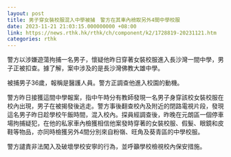 ```yaml
---
layout: post
title: 男子穿女裝校服混入中學被捕　警方在其車內檢取另外4間中學校服
date: 2023-11-21 21:03:15.000000000 +08:00
link: https://news.rthk.hk/rthk/ch/component/k2/1728819-20231121.htm
categories: rthk
---
```


警方以涉嫌遊蕩拘捕一名男子，懷疑他昨日穿著女裝校服進入長沙灣一間中學，男子正被扣查。據了解，案中涉及的是長沙灣佛教大雄中學。

被捕男子36歲，報稱是醫護人員。警方正調查他進入校園的動機。

警方昨日接獲這間中學報案，指中午時分有教師發現一名男子身穿該校女裝校服在校內出現，男子在被揭發後逃走。警方事後翻查校內及附近的閉路電視片段，發現這名男子昨日趁學校午飯時間，混入校內。探員經調查後，昨晚在元朗區一個停車場拘捕疑犯，在他的私家車內檢獲相信他案發時穿著的女裝校服、假髮、眼鏡和皮鞋等物品，亦同時檢獲另外4間分別來自粉嶺、旺角及葵青區的中學校服。

警方譴責非法闖入及破壞學校安寧的行為，並呼籲學校檢視校內保安措施。
